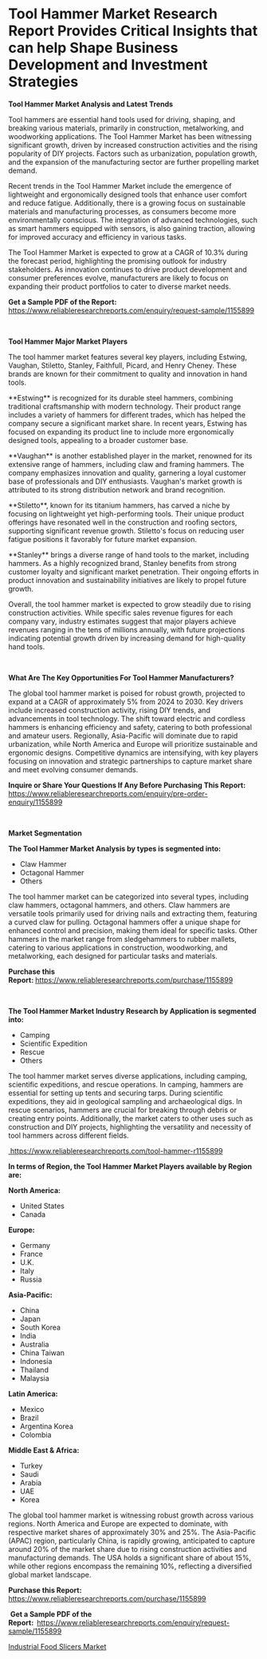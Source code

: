 <p><h1>Tool Hammer Market Research Report Provides Critical Insights that can help Shape Business Development and Investment Strategies</h1></p><p><strong>Tool Hammer Market Analysis and Latest Trends</strong></p>
<p><p>Tool hammers are essential hand tools used for driving, shaping, and breaking various materials, primarily in construction, metalworking, and woodworking applications. The Tool Hammer Market has been witnessing significant growth, driven by increased construction activities and the rising popularity of DIY projects. Factors such as urbanization, population growth, and the expansion of the manufacturing sector are further propelling market demand.</p><p>Recent trends in the Tool Hammer Market include the emergence of lightweight and ergonomically designed tools that enhance user comfort and reduce fatigue. Additionally, there is a growing focus on sustainable materials and manufacturing processes, as consumers become more environmentally conscious. The integration of advanced technologies, such as smart hammers equipped with sensors, is also gaining traction, allowing for improved accuracy and efficiency in various tasks.</p><p>The Tool Hammer Market is expected to grow at a CAGR of 10.3% during the forecast period, highlighting the promising outlook for industry stakeholders. As innovation continues to drive product development and consumer preferences evolve, manufacturers are likely to focus on expanding their product portfolios to cater to diverse market needs.</p></p>
<p><strong>Get a Sample PDF of the Report:&nbsp;</strong> <a href="https://www.reliableresearchreports.com/enquiry/request-sample/1155899?utm_campaign=2201&utm_medium=2&utm_source=Github&utm_content=ia&utm_term=19022025&utm_id=tool-hammer">https://www.reliableresearchreports.com/enquiry/request-sample/1155899</a></p>
<p>&nbsp;</p>
<p><strong>Tool Hammer Major Market Players</strong></p>
<p><p>The tool hammer market features several key players, including Estwing, Vaughan, Stiletto, Stanley, Faithfull, Picard, and Henry Cheney. These brands are known for their commitment to quality and innovation in hand tools.</p><p>**Estwing** is recognized for its durable steel hammers, combining traditional craftsmanship with modern technology. Their product range includes a variety of hammers for different trades, which has helped the company secure a significant market share. In recent years, Estwing has focused on expanding its product line to include more ergonomically designed tools, appealing to a broader customer base.</p><p>**Vaughan** is another established player in the market, renowned for its extensive range of hammers, including claw and framing hammers. The company emphasizes innovation and quality, garnering a loyal customer base of professionals and DIY enthusiasts. Vaughan's market growth is attributed to its strong distribution network and brand recognition.</p><p>**Stiletto**, known for its titanium hammers, has carved a niche by focusing on lightweight yet high-performing tools. Their unique product offerings have resonated well in the construction and roofing sectors, supporting significant revenue growth. Stiletto's focus on reducing user fatigue positions it favorably for future market expansion.</p><p>**Stanley** brings a diverse range of hand tools to the market, including hammers. As a highly recognized brand, Stanley benefits from strong customer loyalty and significant market penetration. Their ongoing efforts in product innovation and sustainability initiatives are likely to propel future growth.</p><p>Overall, the tool hammer market is expected to grow steadily due to rising construction activities. While specific sales revenue figures for each company vary, industry estimates suggest that major players achieve revenues ranging in the tens of millions annually, with future projections indicating potential growth driven by increasing demand for high-quality hand tools.</p></p>
<p>&nbsp;</p>
<p><strong>What Are The Key Opportunities For Tool Hammer Manufacturers?</strong></p>
<p><p>The global tool hammer market is poised for robust growth, projected to expand at a CAGR of approximately 5% from 2024 to 2030. Key drivers include increased construction activity, rising DIY trends, and advancements in tool technology. The shift toward electric and cordless hammers is enhancing efficiency and safety, catering to both professional and amateur users. Regionally, Asia-Pacific will dominate due to rapid urbanization, while North America and Europe will prioritize sustainable and ergonomic designs. Competitive dynamics are intensifying, with key players focusing on innovation and strategic partnerships to capture market share and meet evolving consumer demands.</p></p>
<p><strong>Inquire or Share Your Questions If Any Before Purchasing This Report:</strong> <a href="https://www.reliableresearchreports.com/enquiry/pre-order-enquiry/1155899?utm_campaign=2201&utm_medium=2&utm_source=Github&utm_content=ia&utm_term=19022025&utm_id=tool-hammer">https://www.reliableresearchreports.com/enquiry/pre-order-enquiry/1155899</a></p>
<p>&nbsp;</p>
<p><strong>Market Segmentation</strong></p>
<p><strong>The Tool Hammer Market Analysis by types is segmented into:</strong></p>
<p><ul><li>Claw Hammer</li><li>Octagonal Hammer</li><li>Others</li></ul></p>
<p><p>The tool hammer market can be categorized into several types, including claw hammers, octagonal hammers, and others. Claw hammers are versatile tools primarily used for driving nails and extracting them, featuring a curved claw for pulling. Octagonal hammers offer a unique shape for enhanced control and precision, making them ideal for specific tasks. Other hammers in the market range from sledgehammers to rubber mallets, catering to various applications in construction, woodworking, and metalworking, each designed for particular tasks and materials.</p></p>
<p><strong>Purchase this Report:&nbsp;</strong><a href="https://www.reliableresearchreports.com/purchase/1155899?utm_campaign=2201&utm_medium=2&utm_source=Github&utm_content=ia&utm_term=19022025&utm_id=tool-hammer">https://www.reliableresearchreports.com/purchase/1155899</a></p>
<p>&nbsp;</p>
<p><strong>The Tool Hammer Market Industry Research by Application is segmented into:</strong></p>
<p><ul><li>Camping</li><li>Scientific Expedition</li><li>Rescue</li><li>Others</li></ul></p>
<p><p>The tool hammer market serves diverse applications, including camping, scientific expeditions, and rescue operations. In camping, hammers are essential for setting up tents and securing tarps. During scientific expeditions, they aid in geological sampling and archaeological digs. In rescue scenarios, hammers are crucial for breaking through debris or creating entry points. Additionally, the market caters to other uses such as construction and DIY projects, highlighting the versatility and necessity of tool hammers across different fields.</p></p>
<p><a href="https://www.reliableresearchreports.com/tool-hammer-r1155899?utm_campaign=2201&utm_medium=2&utm_source=Github&utm_content=ia&utm_term=19022025&utm_id=tool-hammer">&nbsp;https://www.reliableresearchreports.com/tool-hammer-r1155899</a></p>
<p><strong>In terms of Region, the Tool Hammer Market Players available by Region are:</strong></p>
<p>
    <p> <strong> North America: </strong>
        <ul>
            <li>United States</li>
            <li>Canada</li>
        </ul>
        </p> 
    <p> <strong> Europe: </strong>
        <ul>
            <li>Germany</li>
            <li>France</li>
            <li>U.K.</li>
            <li>Italy</li>
            <li>Russia</li>
        </ul>
        </p> 
    <p> <strong> Asia-Pacific: </strong>
        <ul>
            <li>China</li>
            <li>Japan</li>
            <li>South Korea</li>
            <li>India</li>
            <li>Australia</li>
            <li>China Taiwan</li>
            <li>Indonesia</li>
            <li>Thailand</li>
            <li>Malaysia</li>
        </ul>
        </p> 
    <p> <strong> Latin America: </strong>
        <ul>
            <li>Mexico</li>
            <li>Brazil</li>
            <li>Argentina Korea</li>
            <li>Colombia</li>
        </ul>
        </p> 
    <p> <strong> Middle East & Africa: </strong>
        <ul>
            <li>Turkey</li>
            <li>Saudi</li>
            <li>Arabia</li>
            <li>UAE</li>
            <li>Korea</li>
        </ul>
    </p>
    </p>
<p><p>The global tool hammer market is witnessing robust growth across various regions. North America and Europe are expected to dominate, with respective market shares of approximately 30% and 25%. The Asia-Pacific (APAC) region, particularly China, is rapidly growing, anticipated to capture around 20% of the market share due to rising construction activities and manufacturing demands. The USA holds a significant share of about 15%, while other regions encompass the remaining 10%, reflecting a diversified global market landscape.</p></p>
<p><strong>Purchase this Report: </strong><a href="https://www.reliableresearchreports.com/purchase/1155899?utm_campaign=2201&utm_medium=2&utm_source=Github&utm_content=ia&utm_term=19022025&utm_id=tool-hammer">https://www.reliableresearchreports.com/purchase/1155899</a></p>
<p>&nbsp;<strong>Get a Sample PDF of the Report:&nbsp;&nbsp;</strong><a href="https://www.reliableresearchreports.com/enquiry/request-sample/1155899?utm_campaign=2201&utm_medium=2&utm_source=Github&utm_content=ia&utm_term=19022025&utm_id=tool-hammer">https://www.reliableresearchreports.com/enquiry/request-sample/1155899</a></p>
<p><strong></strong></p>
<p><p><a href="https://github.com/gerdabatiskzv9/Market-Research-Report-List-1/blob/main/industrial-food-slicers-market.md?utm_campaign=2201&utm_medium=2&utm_source=Github&utm_content=ia&utm_term=19022025&utm_id=tool-hammer">Industrial Food Slicers Market</a></p></p>